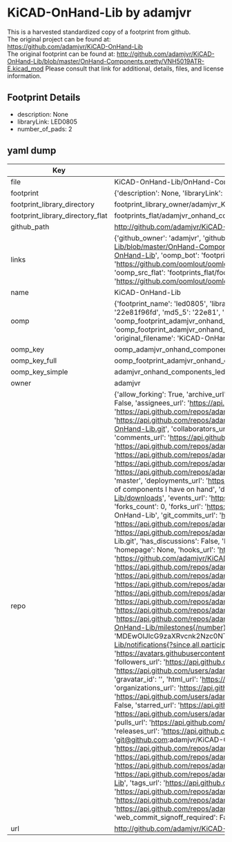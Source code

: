 # KiCAD-OnHand-Lib by adamjvr  
This is a harvested standardized copy of a footprint from github.  
The original project can be found at:  
https://github.com/adamjvr/KiCAD-OnHand-Lib  
The original footprint can be found at:
http://github.com/adamjvr/KiCAD-OnHand-Lib/blob/master/OnHand-Components.pretty/VNH5019ATR-E.kicad_mod
Please consult that link for additional, details, files, and license information.  
## Footprint Details
* description: None  
* libraryLink: LED0805  
* number_of_pads: 2  
## yaml dump  
| Key | Value |  
| --- | --- |  
| file | KiCAD-OnHand-Lib/OnHand-Components.pretty/LED0805.kicad_mod |  
| footprint | {'description': None, 'libraryLink': 'LED0805', 'number_of_pads': 2} |  
| footprint_library_directory | footprint_library_owner/adamjvr_KiCAD-OnHand-Lib |  
| footprint_library_directory_flat | footprints_flat/adamjvr_onhand_components_led0805/working |  
| github_path | http://github.com/adamjvr/KiCAD-OnHand-Lib/blob/master/OnHand-Components.pretty/LED0805.kicad_mod |  
| links | {'github_owner': 'adamjvr', 'github_repo_name': 'KiCAD-OnHand-Lib', 'github_src': 'http://github.com/adamjvr/KiCAD-OnHand-Lib/blob/master/OnHand-Components.pretty/VNH5019ATR-E.kicad_mod', 'github_src_repo': 'https://github.com/adamjvr/KiCAD-OnHand-Lib', 'oomp_bot': 'footprints/adamjvr_onhand_components_led0805/working', 'oomp_bot_github': 'https://github.com/oomlout/oomlout_oomp_footprint_bot/tree/main/footprints/adamjvr_onhand_components_led0805/working', 'oomp_src_flat': 'footprints_flat/footprints_flat/adamjvr_onhand_components_led0805/working', 'oomp_src_flat_github': 'https://github.com/oomlout/oomlout_oomp_footprint_src/tree/main/footprints_flat/adamjvr_onhand_components_led0805/working'} |  
| name | KiCAD-OnHand-Lib |  
| oomp | {'footprint_name': 'led0805', 'library_name': 'onhand_components', 'md5': '22e81f96fde6f60999ccc002451a0e75', 'md5_10': '22e81f96fd', 'md5_5': '22e81', 'md5_6': '22e81f', 'oomp_key': 'oomp_adamjvr_onhand_components_led0805', 'oomp_key_extra': 'oomp_footprint_adamjvr_onhand_components_led0805', 'oomp_key_full': 'oomp_footprint_adamjvr_onhand_components_led0805_22e81f', 'oomp_key_simple': 'adamjvr_onhand_components_led0805', 'original_filename': 'KiCAD-OnHand-Lib/OnHand-Components.pretty/LED0805.kicad_mod', 'owner_name': 'adamjvr'} |  
| oomp_key | oomp_adamjvr_onhand_components_led0805 |  
| oomp_key_full | oomp_footprint_adamjvr_onhand_components_led0805 |  
| oomp_key_simple | adamjvr_onhand_components_led0805 |  
| owner | adamjvr |  
| repo | {'allow_forking': True, 'archive_url': 'https://api.github.com/repos/adamjvr/KiCAD-OnHand-Lib/{archive_format}{/ref}', 'archived': False, 'assignees_url': 'https://api.github.com/repos/adamjvr/KiCAD-OnHand-Lib/assignees{/user}', 'blobs_url': 'https://api.github.com/repos/adamjvr/KiCAD-OnHand-Lib/git/blobs{/sha}', 'branches_url': 'https://api.github.com/repos/adamjvr/KiCAD-OnHand-Lib/branches{/branch}', 'clone_url': 'https://github.com/adamjvr/KiCAD-OnHand-Lib.git', 'collaborators_url': 'https://api.github.com/repos/adamjvr/KiCAD-OnHand-Lib/collaborators{/collaborator}', 'comments_url': 'https://api.github.com/repos/adamjvr/KiCAD-OnHand-Lib/comments{/number}', 'commits_url': 'https://api.github.com/repos/adamjvr/KiCAD-OnHand-Lib/commits{/sha}', 'compare_url': 'https://api.github.com/repos/adamjvr/KiCAD-OnHand-Lib/compare/{base}...{head}', 'contents_url': 'https://api.github.com/repos/adamjvr/KiCAD-OnHand-Lib/contents/{+path}', 'contributors_url': 'https://api.github.com/repos/adamjvr/KiCAD-OnHand-Lib/contributors', 'created_at': '2016-09-08T22:38:03Z', 'default_branch': 'master', 'deployments_url': 'https://api.github.com/repos/adamjvr/KiCAD-OnHand-Lib/deployments', 'description': 'KiCAD library of components I have on hand', 'disabled': False, 'downloads_url': 'https://api.github.com/repos/adamjvr/KiCAD-OnHand-Lib/downloads', 'events_url': 'https://api.github.com/repos/adamjvr/KiCAD-OnHand-Lib/events', 'fork': False, 'forks': 0, 'forks_count': 0, 'forks_url': 'https://api.github.com/repos/adamjvr/KiCAD-OnHand-Lib/forks', 'full_name': 'adamjvr/KiCAD-OnHand-Lib', 'git_commits_url': 'https://api.github.com/repos/adamjvr/KiCAD-OnHand-Lib/git/commits{/sha}', 'git_refs_url': 'https://api.github.com/repos/adamjvr/KiCAD-OnHand-Lib/git/refs{/sha}', 'git_tags_url': 'https://api.github.com/repos/adamjvr/KiCAD-OnHand-Lib/git/tags{/sha}', 'git_url': 'git://github.com/adamjvr/KiCAD-OnHand-Lib.git', 'has_discussions': False, 'has_downloads': True, 'has_issues': True, 'has_pages': False, 'has_projects': True, 'has_wiki': True, 'homepage': None, 'hooks_url': 'https://api.github.com/repos/adamjvr/KiCAD-OnHand-Lib/hooks', 'html_url': 'https://github.com/adamjvr/KiCAD-OnHand-Lib', 'id': 67745273, 'is_template': False, 'issue_comment_url': 'https://api.github.com/repos/adamjvr/KiCAD-OnHand-Lib/issues/comments{/number}', 'issue_events_url': 'https://api.github.com/repos/adamjvr/KiCAD-OnHand-Lib/issues/events{/number}', 'issues_url': 'https://api.github.com/repos/adamjvr/KiCAD-OnHand-Lib/issues{/number}', 'keys_url': 'https://api.github.com/repos/adamjvr/KiCAD-OnHand-Lib/keys{/key_id}', 'labels_url': 'https://api.github.com/repos/adamjvr/KiCAD-OnHand-Lib/labels{/name}', 'language': 'KiCad', 'languages_url': 'https://api.github.com/repos/adamjvr/KiCAD-OnHand-Lib/languages', 'license': None, 'merges_url': 'https://api.github.com/repos/adamjvr/KiCAD-OnHand-Lib/merges', 'milestones_url': 'https://api.github.com/repos/adamjvr/KiCAD-OnHand-Lib/milestones{/number}', 'mirror_url': None, 'name': 'KiCAD-OnHand-Lib', 'network_count': 0, 'node_id': 'MDEwOlJlcG9zaXRvcnk2Nzc0NTI3Mw==', 'notifications_url': 'https://api.github.com/repos/adamjvr/KiCAD-OnHand-Lib/notifications{?since,all,participating}', 'open_issues': 0, 'open_issues_count': 0, 'owner': {'avatar_url': 'https://avatars.githubusercontent.com/u/3782102?v=4', 'events_url': 'https://api.github.com/users/adamjvr/events{/privacy}', 'followers_url': 'https://api.github.com/users/adamjvr/followers', 'following_url': 'https://api.github.com/users/adamjvr/following{/other_user}', 'gists_url': 'https://api.github.com/users/adamjvr/gists{/gist_id}', 'gravatar_id': '', 'html_url': 'https://github.com/adamjvr', 'id': 3782102, 'login': 'adamjvr', 'node_id': 'MDQ6VXNlcjM3ODIxMDI=', 'organizations_url': 'https://api.github.com/users/adamjvr/orgs', 'received_events_url': 'https://api.github.com/users/adamjvr/received_events', 'repos_url': 'https://api.github.com/users/adamjvr/repos', 'site_admin': False, 'starred_url': 'https://api.github.com/users/adamjvr/starred{/owner}{/repo}', 'subscriptions_url': 'https://api.github.com/users/adamjvr/subscriptions', 'type': 'User', 'url': 'https://api.github.com/users/adamjvr'}, 'private': False, 'pulls_url': 'https://api.github.com/repos/adamjvr/KiCAD-OnHand-Lib/pulls{/number}', 'pushed_at': '2016-10-04T22:27:02Z', 'releases_url': 'https://api.github.com/repos/adamjvr/KiCAD-OnHand-Lib/releases{/id}', 'size': 319, 'ssh_url': 'git@github.com:adamjvr/KiCAD-OnHand-Lib.git', 'stargazers_count': 0, 'stargazers_url': 'https://api.github.com/repos/adamjvr/KiCAD-OnHand-Lib/stargazers', 'statuses_url': 'https://api.github.com/repos/adamjvr/KiCAD-OnHand-Lib/statuses/{sha}', 'subscribers_count': 1, 'subscribers_url': 'https://api.github.com/repos/adamjvr/KiCAD-OnHand-Lib/subscribers', 'subscription_url': 'https://api.github.com/repos/adamjvr/KiCAD-OnHand-Lib/subscription', 'svn_url': 'https://github.com/adamjvr/KiCAD-OnHand-Lib', 'tags_url': 'https://api.github.com/repos/adamjvr/KiCAD-OnHand-Lib/tags', 'teams_url': 'https://api.github.com/repos/adamjvr/KiCAD-OnHand-Lib/teams', 'temp_clone_token': None, 'topics': [], 'trees_url': 'https://api.github.com/repos/adamjvr/KiCAD-OnHand-Lib/git/trees{/sha}', 'updated_at': '2016-09-13T07:09:22Z', 'url': 'https://api.github.com/repos/adamjvr/KiCAD-OnHand-Lib', 'visibility': 'public', 'watchers': 0, 'watchers_count': 0, 'web_commit_signoff_required': False} |  
| url | http://github.com/adamjvr/KiCAD-OnHand-Lib |  

